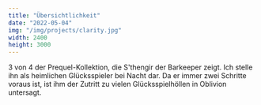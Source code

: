 ```yaml
---
title: "Übersichtlichkeit"
date: "2022-05-04"
img: "/img/projects/clarity.jpg"
width: 2400
height: 3000
---
```


3 von 4 der Prequel-Kollektion, die S'thengir der Barkeeper zeigt. Ich stelle ihn als heimlichen Glücksspieler bei Nacht dar. Da er immer zwei Schritte voraus ist, ist ihm der Zutritt zu vielen Glücksspielhöllen in Oblivion untersagt.
